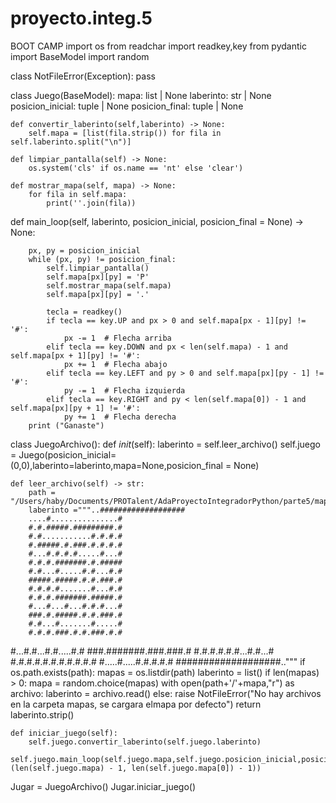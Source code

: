 # proyecto.integ.5
BOOT CAMP
import os
from readchar import readkey,key
from pydantic import BaseModel
import random

class NotFileError(Exception):
    pass

class Juego(BaseModel):
    mapa: list | None
    laberinto: str | None
    posicion_inicial: tuple | None
    posicion_final: tuple | None

    def convertir_laberinto(self,laberinto) -> None:
        self.mapa = [list(fila.strip()) for fila in self.laberinto.split("\n")]

    def limpiar_pantalla(self) -> None:
        os.system('cls' if os.name == 'nt' else 'clear')

    def mostrar_mapa(self, mapa) -> None:
        for fila in self.mapa:
            print(''.join(fila))
def main_loop(self, laberinto, posicion_inicial, posicion_final = None) -> None:
        
        
        px, py = posicion_inicial
        while (px, py) != posicion_final:
            self.limpiar_pantalla()
            self.mapa[px][py] = 'P'
            self.mostrar_mapa(self.mapa)
            self.mapa[px][py] = '.'

            tecla = readkey()
            if tecla == key.UP and px > 0 and self.mapa[px - 1][py] != '#':
                px -= 1  # Flecha arriba
            elif tecla == key.DOWN and px < len(self.mapa) - 1 and self.mapa[px + 1][py] != '#':
                px += 1  # Flecha abajo
            elif tecla == key.LEFT and py > 0 and self.mapa[px][py - 1] != '#':
                py -= 1  # Flecha izquierda
            elif tecla == key.RIGHT and py < len(self.mapa[0]) - 1 and self.mapa[px][py + 1] != '#':
                py += 1  # Flecha derecha
        print ("Ganaste")
class JuegoArchivo():
    def _init_(self):
        laberinto = self.leer_archivo()
        self.juego = Juego(posicion_inicial=(0,0),laberinto=laberinto,mapa=None,posicion_final = None)
    
    def leer_archivo(self) -> str:
        path = "/Users/haby/Documents/PROTalent/AdaProyectoIntegradorPython/parte5/mapas"
        laberinto ="""..###################
        ....#...............#
        #.#.#####.#########.#
        #.#...........#.#.#.#
        #.#####.#.###.#.#.#.#
        #...#.#.#.#.....#...#
        #.#.#.#######.#.#####
        #.#...#.....#.#...#.#
        #####.#####.#.#.###.#
        #.#.#.#.......#...#.#
        #.#.#.#######.#####.#
        #...#...#...#.#.#...#
        ###.#.#####.#.#.###.#
        #.#...#.......#.....#
        #.#.#.###.#.#.###.#.#
   #...#.#...#.#.....#.#
        ###.#######.###.###.#
        #.#.#.#.#.#...#.#...#
        #.#.#.#.#.#.#.#.#.#.#
        #.....#.....#.#.#.#.#
        ###################.."""
        if os.path.exists(path):
            mapas = os.listdir(path)
            laberinto = list()
            if len(mapas) > 0:
                mapa = random.choice(mapas)
                with open(path+'/'+mapa,"r") as archivo:
                    laberinto = archivo.read()
            else:
                raise NotFileError("No hay archivos en la carpeta mapas, se cargara elmapa por defecto")
        return laberinto.strip()
    
    def iniciar_juego(self):
        self.juego.convertir_laberinto(self.juego.laberinto)
        self.juego.main_loop(self.juego.mapa,self.juego.posicion_inicial,posicion_final=(len(self.juego.mapa) - 1, len(self.juego.mapa[0]) - 1))

Jugar = JuegoArchivo()
Jugar.iniciar_juego()
